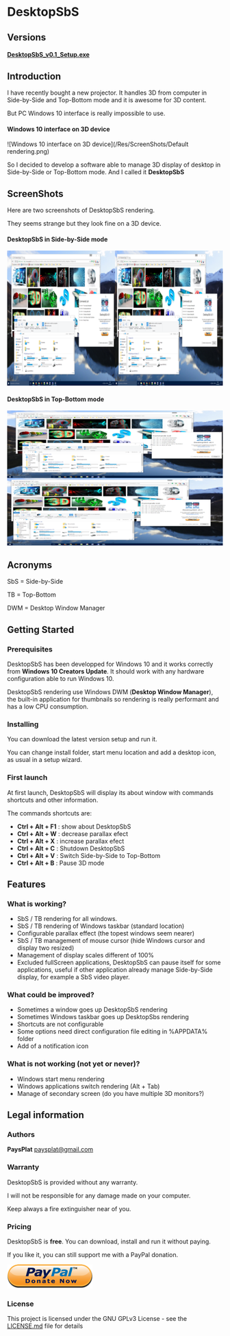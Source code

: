 # DesktopSbS

## Versions

#### [DesktopSbS_v0.1_Setup.exe](https://github.com/PaysPlat/DesktopSbS/releases/download/v0.1/DesktopSbS_v0.1_Setup.exe)

## Introduction

I have recently bought a new projector. It handles 3D from computer in Side-by-Side and Top-Bottom mode and it is awesome for 3D content.

But PC Windows 10 interface is really impossible to use.

#### Windows 10 interface on 3D device
![Windows 10 interface on 3D device](/Res/ScreenShots/Default rendering.png)

So I decided to develop a software able to manage 3D display of desktop in Side-by-Side or Top-Bottom mode. And I called it **DesktopSbS**

## ScreenShots

Here are two screenshots of DesktopSbS rendering. 

They seems strange but they look fine on a 3D device.

#### DesktopSbS in Side-by-Side mode
![DesktopSbS in Side-by-Side](/Res/ScreenShots/Side-by-Side.png)

#### DesktopSbS in Top-Bottom mode
![DesktopSbS in Top-Bottom](/Res/ScreenShots/Top-Bottom.png)

## Acronyms
SbS = Side-by-Side

TB  = Top-Bottom

DWM = Desktop Window Manager

## Getting Started

### Prerequisites

DesktopSbS has been developped for Windows 10 and it works correctly from **Windows 10 Creators Update**.
It should work with any hardware configuration able to run Windows 10.

DesktopSbS rendering use Windows DWM (**Desktop Window Manager**), the built-in application for thumbnails so rendering is really performant and has a low CPU consumption.

### Installing

You can download the latest version setup and run it.

You can change install folder, start menu location and add a desktop icon, as usual in a setup wizard.

### First launch

At first launch, DesktopSbS will display its about window with commands shortcuts and other information.

The commands shortcuts are: 
- **Ctrl + Alt + F1** : show about DesktopSbS
- **Ctrl + Alt + W** : decrease parallax efect
- **Ctrl + Alt + X** : increase parallax efect
- **Ctrl + Alt + C** : Shutdown DesktopSbS
- **Ctrl + Alt + V** : Switch Side-by-Side to Top-Bottom
- **Ctrl + Alt + B** : Pause 3D mode

## Features

### What is working?

- SbS / TB rendering for all windows.
- SbS / TB rendering of Windows taskbar (standard location)
- Configurable parallax effect (the topest windows seem nearer)
- SbS / TB management of mouse cursor (hide Windows cursor and display two resized)
- Management of display scales different of 100%
- Excluded fullScreen applications, DesktopSbS can pause itself for some applications, useful if other application already manage Side-by-Side display, for example a SbS video player.

### What could be improved?

- Sometimes a window goes up DesktopSbS rendering
- Sometimes Windows taskbar goes up DesktopSbs rendering
- Shortcuts are not configurable
- Some options need direct configuration file editing in %APPDATA% folder
- Add of a notification icon

### What is not working (not yet or never)?

- Windows start menu rendering
- Windows applications switch rendering (Alt + Tab)
- Manage of secondary screen (do you have multiple 3D monitors?)

## Legal information

### Authors

**PaysPlat** [paysplat@gmail.com](mailto:paysplat@gmail.com)

### Warranty

DesktopSbS is provided without any warranty.

I will not be responsible for any damage made on your computer.

Keep always a fire extinguisher near of you.

### Pricing

DesktopSbS is **free**.
You can download, install and run it without paying.

If you like it, you can still support me with a PayPal donation.

[![PayPal donation](/DesktopSbS/Resources/paypal.png)](https://www.paypal.com/cgi-bin/webscr?cmd=_s-xclick&amp;hosted_button_id=YCJN2LQHDVJTN)

### License

This project is licensed under the GNU GPLv3 License - see the [LICENSE.md](LICENSE.md) file for details
